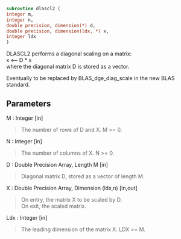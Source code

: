 ```fortran  
subroutine dlascl2 (  
integer m,  
integer n,  
double precision, dimension(*) d,  
double precision, dimension(ldx, *) x,  
integer ldx  
)  
```  
  
DLASCL2 performs a diagonal scaling on a matrix:  
x <-- D * x  
where the diagonal matrix D is stored as a vector.  
  
Eventually to be replaced by BLAS_dge_diag_scale in the new BLAS  
standard.  
  
## Parameters  
M : Integer [in]  
> The number of rows of D and X. M >= 0.  
  
N : Integer [in]  
> The number of columns of X. N >= 0.  
  
D : Double Precision Array, Length M [in]  
> Diagonal matrix D, stored as a vector of length M.  
  
X : Double Precision Array, Dimension (ldx,n) [in,out]  
> On entry, the matrix X to be scaled by D.  
> On exit, the scaled matrix.  
  
Ldx : Integer [in]  
> The leading dimension of the matrix X. LDX >= M.  
  
